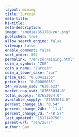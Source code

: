 ```yaml
---
layout: mining
title: Zurcoin
meta-title: 
h1-title: 
meta-description: 
image: "/media/351758/zur.png"
published: true
allow_search_engine: false
sitemap: false
enable_comment: false
sort_order: 897
permalink: "/en/zur/mining.html"
coin_a_symbol: "ZUR"
coin_a_name: "Zurcoin"
coin_a_lower_case: "zur"
price_usd: "0.00411236"
price_btc: "0.00000035"
24h_volume_usd: "620.623"
market_cap_usd: "87653034.0"
total_supply: "87653034.0"
available_supply: "87653034.0"
percent_change_1h: "0.54"
percent_change_24h: "-11.4"
percent_change_7d: "-48.57"
last_updated: "1517140750"
parent-url: "/en/zur/"
author: Sam
---
```


